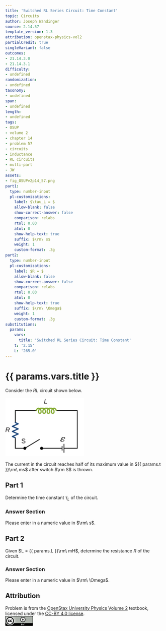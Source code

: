 ```yaml
---
title: 'Switched RL Series Circuit: Time Constant'
topic: Circuits
author: Joseph Wandinger
source: 2.14.57
template_version: 1.3
attribution: openstax-physics-vol2
partialCredit: true
singleVariant: false
outcomes:
- 21.14.3.0
- 21.14.3.1
difficulty:
- undefined
randomization:
- undefined
taxonomy:
- undefined
span:
- undefined
length:
- undefined
tags:
- OSUP
- volume 2
- chapter 14
- problem 57
- circuits
- inductance
- RL circuits
- multi-part
- JW
assets:
- fig_OSUPv2p14_57.png
part1:
  type: number-input
  pl-customizations:
    label: $\tau_L = $
    allow-blank: false
    show-correct-answer: false
    comparison: relabs
    rtol: 0.03
    atol: 0
    show-help-text: true
    suffix: $\rm\ s$
    weight: 1
    custom-format: .3g
part2:
  type: number-input
  pl-customizations:
    label: $R = $
    allow-blank: false
    show-correct-answer: false
    comparison: relabs
    rtol: 0.03
    atol: 0
    show-help-text: true
    suffix: $\rm\ \Omega$
    weight: 1
    custom-format: .3g
substitutions:
  params:
    vars:
      title: 'Switched RL Series Circuit: Time Constant'
    t: '2.15'
    L: '265.0'
---
```

# {{ params.vars.title }}
Consider the $RL$ circuit shown below.

<img src="fig_OSUPv2p14_57.png" width=250>

The current in the circuit reaches half of its maximum value in ${{ params.t }}\rm\ ms$ after switch $\rm S$ is thrown.

## Part 1

Determine the time constant $\tau_L$ of the circuit.

### Answer Section

Please enter in a numeric value in $\rm\ s$.

## Part 2

Given $L = {{ params.L }}\rm\ mH$, determine the resistance $R$ of the circuit.

### Answer Section

Please enter in a numeric value in $\rm\ \Omega$.

## Attribution

Problem is from the [OpenStax University Physics Volume 2](https://openstax.org/details/books/university-physics-volume-2) textbook, licensed under the [CC-BY 4.0 license](https://creativecommons.org/licenses/by/4.0/).<br>![Image representing the Creative Commons 4.0 BY license.](https://raw.githubusercontent.com/firasm/bits/master/by.png)